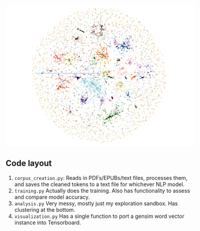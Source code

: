 ![\ ](final_paper/figures/full_distribution.png)

## Code layout
1. `corpus_creation.py`: Reads in PDFs/EPUBs/text files, processes them, and saves the cleaned tokens to a text file for whichever NLP model.
2. `training.py` Actually does the training. Also has functionality to assess and compare model accuracy.
3. `analysis.py` Very messy, mostly just my exploration sandbox. Has clustering at the bottom.
4. `visualization.py` Has a single function to port a gensim word vector instance into Tensorboard.
